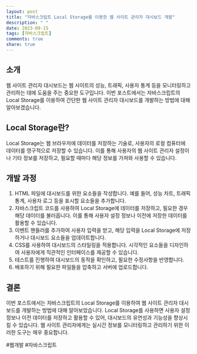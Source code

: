 ```yaml
---
layout: post
title: "자바스크립트 Local Storage를 이용한 웹 사이트 관리자 대시보드 개발"
description: " "
date: 2023-09-15
tags: [자바스크립트]
comments: true
share: true
---
```


## 소개
웹 사이트 관리자 대시보드는 웹 사이트의 성능, 트래픽, 사용자 통계 등을 모니터링하고 관리하는 데에 도움을 주는 중요한 도구입니다. 이번 포스트에서는 자바스크립트의 Local Storage를 이용하여 간단한 웹 사이트 관리자 대시보드를 개발하는 방법에 대해 알아보겠습니다.

## Local Storage란?
Local Storage는 웹 브라우저에 데이터를 저장하는 기술로, 사용자의 로컬 컴퓨터에 데이터를 영구적으로 저장할 수 있습니다. 이를 통해 사용자의 웹 사이트 관리자 설정이나 기타 정보를 저장하고, 필요할 때마다 해당 정보를 가져와 사용할 수 있습니다.

## 개발 과정
1. HTML 파일에 대시보드를 위한 요소들을 작성합니다. 예를 들어, 성능 차트, 트래픽 통계, 사용자 로그 등을 표시할 요소들을 추가합니다.
2. 자바스크립트 코드를 사용하여 Local Storage에 데이터를 저장하고, 필요한 경우 해당 데이터를 불러옵니다. 이를 통해 사용자 설정 정보나 이전에 저장한 데이터를 활용할 수 있습니다.
3. 이벤트 핸들러를 추가하여 사용자 입력을 받고, 해당 입력을 Local Storage에 저장하거나 대시보드 요소들을 업데이트합니다.
4. CSS를 사용하여 대시보드의 스타일링을 적용합니다. 시각적인 요소들을 디자인하여 사용자에게 직관적인 인터페이스를 제공할 수 있습니다.
5. 테스트를 진행하여 대시보드의 동작을 확인하고, 필요한 수정사항을 반영합니다.
6. 배포하기 위해 필요한 파일들을 압축하고 서버에 업로드합니다.

## 결론
이번 포스트에서는 자바스크립트의 Local Storage를 이용하여 웹 사이트 관리자 대시보드를 개발하는 방법에 대해 알아보았습니다. Local Storage를 사용하면 사용자 설정 정보나 이전 데이터를 저장하고 활용할 수 있어, 대시보드의 유연성과 기능성을 향상시킬 수 있습니다. 웹 사이트 관리자에게는 실시간 정보를 모니터링하고 관리하기 위한 이러한 도구는 매우 중요합니다.

#웹개발 #자바스크립트